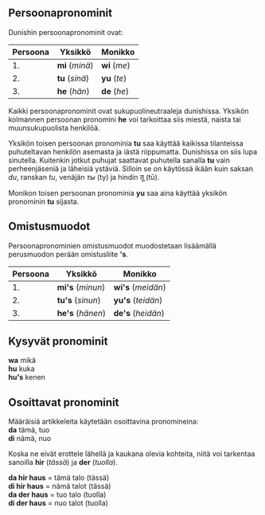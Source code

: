 ## Persoonapronominit

Dunishin persoonapronominit ovat:

|Persoona| Yksikkö              | Monikko            |
|--------|----------------------|--------------------|
| 1.     | **mi** (_minä_)      | **wi** (_me_)      |
| 2.     | **tu** (_sinä_)      | **yu** (_te_)      |
| 3.     | **he** (_hän_)       | **de** (_he_)      |

Kaikki persoonapronominit ovat sukupuolineutraaleja dunishissa.
Yksikön kolmannen persoonan pronomini **he** voi tarkoittaa siis miestä, naista tai muunsukupuolista henkilöä.

Yksikön toisen persoonan pronominia **tu** saa käyttää kaikissa tilanteissa
puhuteltavan henkilön asemasta ja iästä riippumatta.
Dunishissa on siis lupa sinutella.
Kuitenkin jotkut puhujat saattavat puhutella sanalla **tu** vain perheenjäseniä ja läheisiä ystäviä.
Silloin se on käytössä ikään kuin saksan _du_, ranskan _tu_, venäjän _ты_ (ty) ja hindin तू (tū).

Monikon toisen persoonan pronominia **yu** saa aina käyttää
yksikön pronominin **tu** sijasta.


## Omistusmuodot

Persoonapronominien omistusmuodot muodostetaan lisäämällä perusmuodon perään
omistusliite **'s**.

|Persoona| Yksikkö              | Monikko              |
|--------|----------------------|----------------------|
| 1.     | **mi's** (_minun_)   | **wi's** (_meidän_)  |
| 2.     | **tu's** (_sinun_)   | **yu's** (_teidän_)  |
| 3.     | **he's** (_hänen_)   | **de's** (_heidän_)  |


## Kysyvät pronominit

**wa** mikä  
**hu** kuka  
**hu's** kenen


## Osoittavat pronominit

Määräisiä artikkeleita käytetään osoittavina pronomineina:  
**da**
tämä, tuo  
**di**
nämä, nuo

Koska ne eivät erottele lähellä ja kaukana olevia kohteita,
niitä voi tarkentaa sanoilla
**hir**
(_tässä_) ja
**der**
(_tuolla_).

**da hir haus**
= tämä talo (tässä)  
**di hir haus**
= nämä talot (tässä)  
**da der haus**
= tuo talo (tuolla)  
**di der haus**
= nuo talot (tuolla)

